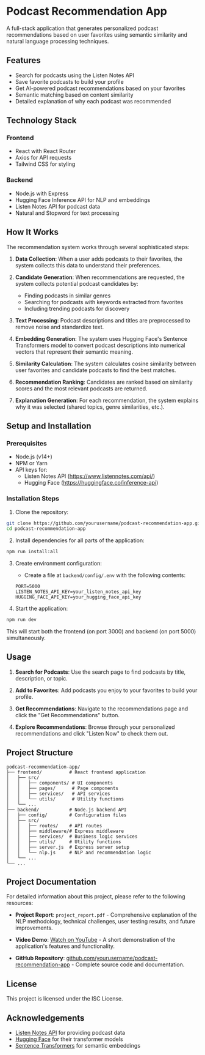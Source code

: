 # Podcast Recommendation App

A full-stack application that generates personalized podcast recommendations based on user favorites using semantic similarity and natural language processing techniques.

## Features

- Search for podcasts using the Listen Notes API
- Save favorite podcasts to build your profile
- Get AI-powered podcast recommendations based on your favorites
- Semantic matching based on content similarity
- Detailed explanation of why each podcast was recommended

## Technology Stack

### Frontend
- React with React Router
- Axios for API requests
- Tailwind CSS for styling

### Backend
- Node.js with Express
- Hugging Face Inference API for NLP and embeddings
- Listen Notes API for podcast data
- Natural and Stopword for text processing

## How It Works

The recommendation system works through several sophisticated steps:

1. **Data Collection**: When a user adds podcasts to their favorites, the system collects this data to understand their preferences.

2. **Candidate Generation**: When recommendations are requested, the system collects potential podcast candidates by:
   - Finding podcasts in similar genres
   - Searching for podcasts with keywords extracted from favorites
   - Including trending podcasts for discovery

3. **Text Processing**: Podcast descriptions and titles are preprocessed to remove noise and standardize text.

4. **Embedding Generation**: The system uses Hugging Face's Sentence Transformers model to convert podcast descriptions into numerical vectors that represent their semantic meaning.

5. **Similarity Calculation**: The system calculates cosine similarity between user favorites and candidate podcasts to find the best matches.

6. **Recommendation Ranking**: Candidates are ranked based on similarity scores and the most relevant podcasts are returned.

7. **Explanation Generation**: For each recommendation, the system explains why it was selected (shared topics, genre similarities, etc.).

## Setup and Installation

### Prerequisites
- Node.js (v14+)
- NPM or Yarn
- API keys for:
  - Listen Notes API (https://www.listennotes.com/api/)
  - Hugging Face (https://huggingface.co/inference-api)

### Installation Steps

1. Clone the repository:
```bash
git clone https://github.com/yourusername/podcast-recommendation-app.git
cd podcast-recommendation-app
```

2. Install dependencies for all parts of the application:
```bash
npm run install:all
```

3. Create environment configuration:
   - Create a file at `backend/config/.env` with the following contents:
   ```
   PORT=5000
   LISTEN_NOTES_API_KEY=your_listen_notes_api_key
   HUGGING_FACE_API_KEY=your_hugging_face_api_key
   ```

4. Start the application:
```bash
npm run dev
```

This will start both the frontend (on port 3000) and backend (on port 5000) simultaneously.

## Usage

1. **Search for Podcasts**: Use the search page to find podcasts by title, description, or topic.

2. **Add to Favorites**: Add podcasts you enjoy to your favorites to build your profile.

3. **Get Recommendations**: Navigate to the recommendations page and click the "Get Recommendations" button.

4. **Explore Recommendations**: Browse through your personalized recommendations and click "Listen Now" to check them out.

## Project Structure
```
podcast-recommendation-app/
├── frontend/          # React frontend application
│   ├── src/
│   │   ├── components/ # UI components
│   │   ├── pages/      # Page components
│   │   ├── services/   # API services
│   │   └── utils/      # Utility functions
│   └── ...
├── backend/           # Node.js backend API
│   ├── config/        # Configuration files
│   ├── src/
│   │   ├── routes/    # API routes
│   │   ├── middleware/# Express middleware
│   │   ├── services/  # Business logic services
│   │   ├── utils/     # Utility functions
│   │   ├── server.js  # Express server setup
│   │   └── nlp.js     # NLP and recommendation logic
│   └── ...
└── ...
```

## Project Documentation

For detailed information about this project, please refer to the following resources:

- **Project Report**: `project_report.pdf` - Comprehensive explanation of the NLP methodology, technical challenges, user testing results, and future improvements.

- **Video Demo**: [Watch on YouTube](https://youtu.be/your-video-link) - A short demonstration of the application's features and functionality.

- **GitHub Repository**: [github.com/yourusername/podcast-recommendation-app](https://github.com/yourusername/podcast-recommendation-app) - Complete source code and documentation.

## License

This project is licensed under the ISC License.

## Acknowledgements

- [Listen Notes API](https://www.listennotes.com/api/) for providing podcast data
- [Hugging Face](https://huggingface.co/) for their transformer models
- [Sentence Transformers](https://www.sbert.net/) for semantic embeddings 